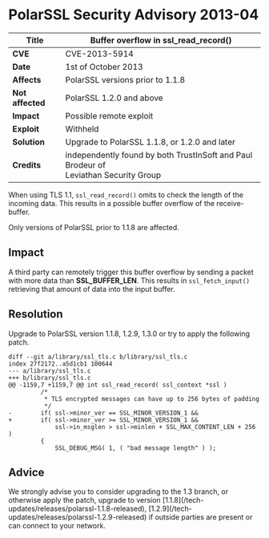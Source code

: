 # PolarSSL Security Advisory 2013-04

**Title** |  Buffer overflow in ssl_read_record()
---|---
**CVE** |  CVE-2013-5914
**Date** |  1st of October 2013
**Affects** |  PolarSSL versions prior to 1.1.8
**Not affected** |  PolarSSL 1.2.0 and above
**Impact** |  Possible remote exploit
**Exploit** |  Withheld
**Solution** |  Upgrade to PolarSSL 1.1.8, or 1.2.0 and later
**Credits** |  independently found by both TrustInSoft and Paul Brodeur of<br>Leviathan Security Group

When using TLS 1.1, `ssl_read_record()` omits to check the length of the
incoming data. This results in a possible buffer overflow of the receive-
buffer.

Only versions of PolarSSL prior to 1.1.8 are affected.

## Impact

A third party can remotely trigger this buffer overflow by sending a packet
with more data than **SSL_BUFFER_LEN**. This results in `ssl_fetch_input()`
retrieving that amount of data into the input buffer.

## Resolution

Upgrade to PolarSSL version 1.1.8, 1.2.9, 1.3.0 or try to apply the following
patch.



    diff --git a/library/ssl_tls.c b/library/ssl_tls.c
    index 27f2172..a5d1cb1 100644
    --- a/library/ssl_tls.c
    +++ b/library/ssl_tls.c
    @@ -1159,7 +1159,7 @@ int ssl_read_record( ssl_context *ssl )
             /*
              * TLS encrypted messages can have up to 256 bytes of padding
              */
    -        if( ssl->minor_ver == SSL_MINOR_VERSION_1 &&
    +        if( ssl->minor_ver >= SSL_MINOR_VERSION_1 &&
                 ssl->in_msglen > ssl->minlen + SSL_MAX_CONTENT_LEN + 256 )
             {
                 SSL_DEBUG_MSG( 1, ( "bad message length" ) );


## Advice

We strongly advise you to consider upgrading to the 1.3 branch, or otherwise
apply the patch, upgrade to version [1.1.8](/tech-
updates/releases/polarssl-1.1.8-released), [1.2.9](/tech-
updates/releases/polarssl-1.2.9-released) if outside parties are present or
can connect to your network.
